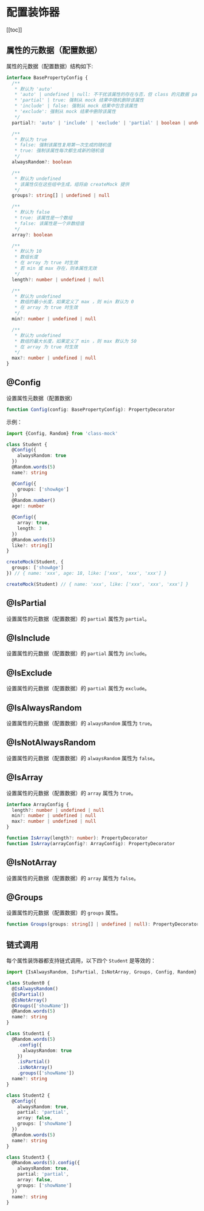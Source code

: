 # 配置装饰器

[[toc]]

## 属性的元数据（配置数据）

属性的元数据（配置数据）结构如下:

```ts
interface BasePropertyConfig {
  /**
   * 默认为 'auto'
   * 'auto' | undefined | null: 不干扰该属性的存在与否，但 class 的元数据 partial 可以覆盖它
   * 'partial' | true: 强制从 mock 结果中随机删除该属性
   * 'include' | false: 强制从 mock 结果中包含该属性
   * 'exclude': 强制从 mock 结果中删除该属性
   */
  partial?: 'auto' | 'include' | 'exclude' | 'partial' | boolean | undefined | null

  /**
   * 默认为 true
   * false: 强制该属性复用第一次生成的随机值
   * true: 强制该属性每次都生成新的随机值
   */
  alwaysRandom?: boolean

  /**
   * 默认为 undefined
   * 该属性仅在这些组中生成，组将由 createMock 提供
   */
  groups?: string[] | undefined | null

  /**
   * 默认为 false
   * true: 该属性是一个数组
   * false: 该属性是一个非数组值
   */
  array?: boolean

  /**
   * 默认为 10
   * 数组长度
   * 在 array 为 true 时生效
   * 若 min 或 max 存在，则本属性无效
   */
  length?: number | undefined | null

  /**
   * 默认为 undefined
   * 数组的最小长度，如果定义了 max ，则 min 默认为 0
   * 在 array 为 true 时生效
   */
  min?: number | undefined | null

  /**
   * 默认为 undefined
   * 数组的最大长度，如果定义了 min ，则 max 默认为 50
   * 在 array 为 true 时生效
   */
  max?: number | undefined | null
}
```

## @Config

设置属性元数据（配置数据）

```ts
function Config(config: BasePropertyConfig): PropertyDecorator
```

示例：

```ts
import {Config, Random} from 'class-mock'

class Student {
  @Config({
    alwaysRandom: true
  })
  @Random.words(5)
  name?: string

  @Config({
    groups: ['showAge']
  })
  @Random.number()
  age!: number

  @Config({
    array: true,
    length: 3
  })
  @Random.words(5)
  like?: string[]
}

createMock(Student, {
  groups: ['showAge']
}) // { name: 'xxx', age: 18, like: ['xxx', 'xxx', 'xxx'] }

createMock(Student) // { name: 'xxx', like: ['xxx', 'xxx', 'xxx'] }
```

## @IsPartial

设置属性的元数据（配置数据）的 `partial` 属性为 `partial`。

## @IsInclude

设置属性的元数据（配置数据）的 `partial` 属性为 `include`。

## @IsExclude

设置属性的元数据（配置数据）的 `partial` 属性为 `exclude`。

## @IsAlwaysRandom

设置属性的元数据（配置数据）的 `alwaysRandom` 属性为 `true`。

## @IsNotAlwaysRandom

设置属性的元数据（配置数据）的 `alwaysRandom` 属性为 `false`。

## @IsArray

设置属性的元数据（配置数据）的 `array` 属性为 `true`。

```ts
interface ArrayConfig {
  length?: number | undefined | null
  min?: number | undefined | null
  max?: number | undefined | null
}

function IsArray(length?: number): PropertyDecorator
function IsArray(arrayConfig?: ArrayConfig): PropertyDecorator
```

## @IsNotArray

设置属性的元数据（配置数据）的 `array` 属性为 `false`。

## @Groups

设置属性的元数据（配置数据）的 `groups` 属性。

```ts
function Groups(groups: string[] | undefined | null): PropertyDecorator
```

## 链式调用

每个属性装饰器都支持链式调用，以下四个 `Student` 是等效的：

```ts
import {IsAlwaysRandom, IsPartial, IsNotArray, Groups, Config, Random} from 'class-mock'

class Student0 {
  @IsAlwaysRandom()
  @IsPartial()
  @IsNotArray()
  @Groups(['showName'])
  @Random.words(5)
  name?: string
}

class Student1 {
  @Random.words(5)
    .config({
      alwaysRandom: true
    })
    .isPartial()
    .isNotArray()
    .groups(['showName'])
  name?: string
}

class Student2 {
  @Config({
    alwaysRandom: true,
    partial: 'partial',
    array: false,
    groups: ['showName']
  })
  @Random.words(5)
  name?: string
}

class Student3 {
  @Random.words(5).config({
    alwaysRandom: true,
    partial: 'partial',
    array: false,
    groups: ['showName']
  })
  name?: string
}
```
